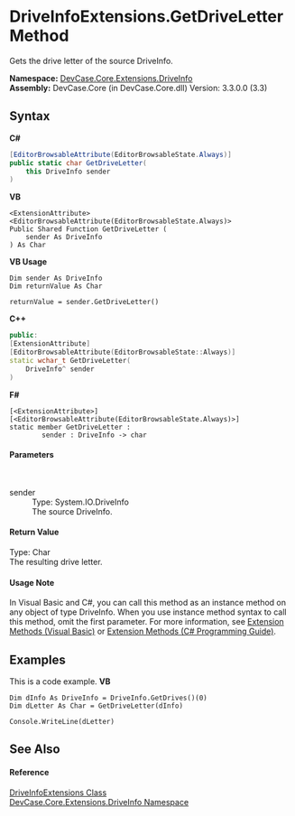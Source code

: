 # DriveInfoExtensions.GetDriveLetter Method 
 

Gets the drive letter of the source DriveInfo.

**Namespace:**&nbsp;<a href="N_DevCase_Core_Extensions_DriveInfo">DevCase.Core.Extensions.DriveInfo</a><br />**Assembly:**&nbsp;DevCase.Core (in DevCase.Core.dll) Version: 3.3.0.0 (3.3)

## Syntax

**C#**<br />
``` C#
[EditorBrowsableAttribute(EditorBrowsableState.Always)]
public static char GetDriveLetter(
	this DriveInfo sender
)
```

**VB**<br />
``` VB
<ExtensionAttribute>
<EditorBrowsableAttribute(EditorBrowsableState.Always)>
Public Shared Function GetDriveLetter ( 
	sender As DriveInfo
) As Char
```

**VB Usage**<br />
``` VB Usage
Dim sender As DriveInfo
Dim returnValue As Char

returnValue = sender.GetDriveLetter()
```

**C++**<br />
``` C++
public:
[ExtensionAttribute]
[EditorBrowsableAttribute(EditorBrowsableState::Always)]
static wchar_t GetDriveLetter(
	DriveInfo^ sender
)
```

**F#**<br />
``` F#
[<ExtensionAttribute>]
[<EditorBrowsableAttribute(EditorBrowsableState.Always)>]
static member GetDriveLetter : 
        sender : DriveInfo -> char 

```


#### Parameters
&nbsp;<dl><dt>sender</dt><dd>Type: System.IO.DriveInfo<br />The source DriveInfo.</dd></dl>

#### Return Value
Type: Char<br />The resulting drive letter.

#### Usage Note
In Visual Basic and C#, you can call this method as an instance method on any object of type DriveInfo. When you use instance method syntax to call this method, omit the first parameter. For more information, see <a href="https://docs.microsoft.com/dotnet/visual-basic/programming-guide/language-features/procedures/extension-methods">Extension Methods (Visual Basic)</a> or <a href="https://docs.microsoft.com/dotnet/csharp/programming-guide/classes-and-structs/extension-methods">Extension Methods (C# Programming Guide)</a>.

## Examples
This is a code example. 
**VB**<br />
``` VB
Dim dInfo As DriveInfo = DriveInfo.GetDrives()(0)
Dim dLetter As Char = GetDriveLetter(dInfo)

Console.WriteLine(dLetter)
```


## See Also


#### Reference
<a href="T_DevCase_Core_Extensions_DriveInfo_DriveInfoExtensions">DriveInfoExtensions Class</a><br /><a href="N_DevCase_Core_Extensions_DriveInfo">DevCase.Core.Extensions.DriveInfo Namespace</a><br />